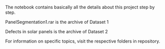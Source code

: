 The notebook contains basically all the details about this project step by step.

PanelSegmentation1.rar is the archive of Dataset 1

Defects in solar panels is the archive of Dataset 2

For information on specific topics, visit the respective folders in repository.
